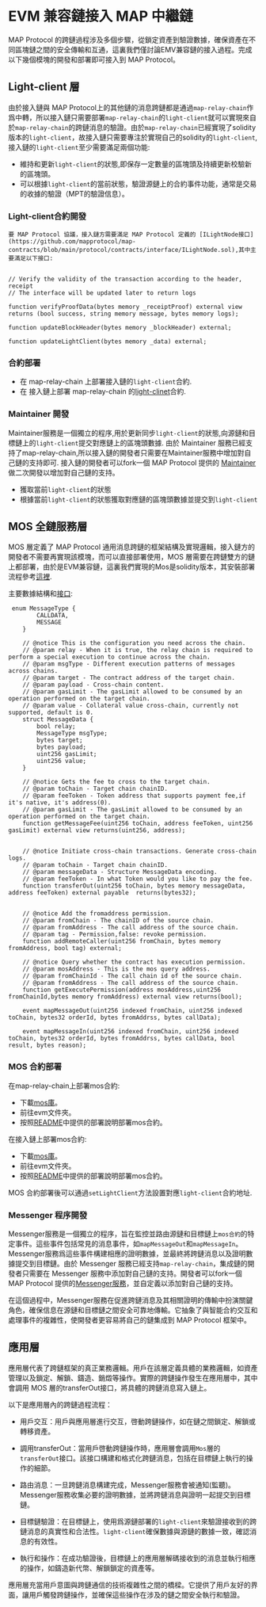 # EVM 兼容鏈接入 MAP 中繼鏈

MAP Protocol 的跨鏈過程涉及多個步驟，從鎖定資產到驗證數據，確保資產在不同區塊鏈之間的安全傳輸和互通，這裏我們僅討論EMV兼容鏈的接入過程。完成以下幾個模塊的開發和部署即可接入到 MAP Protocol。

## Light-client 層

由於接入鏈與 MAP Protocol上的其他鏈的消息跨鏈都是通過`map-relay-chain`作爲中轉，所以接入鏈只需要部署`map-relay-chain`的`light-client`就可以實現來自於`map-relay-chain`的跨鏈消息的驗證。由於`map-relay-chain`已經實現了solidity版本的`light-client`，故接入鏈只需要專注於實現自己的solidity的`light-client`, 接入鏈的`light-client`至少需要滿足兩個功能:

+ 維持和更新`light-client`的狀態,即保存一定數量的區塊頭及持續更新校驗新的區塊頭。
+ 可以根據`light-client`的當前狀態，驗證源鏈上的合約事件功能，通常是交易的收據的驗證（MPT的驗證信息）。

### Light-client合約開發

	要 MAP Protocol 協議，接入鏈方需要滿足 MAP Protocol 定義的 [ILightNode接口](https://github.com/mapprotocol/map-contracts/blob/main/protocol/contracts/interface/ILightNode.sol),其中主要滿足以下接口:

```solidity

// Verify the validity of the transaction according to the header, receipt
// The interface will be updated later to return logs

function verifyProofData(bytes memory _receiptProof) external view returns (bool success, string memory message, bytes memory logs);

function updateBlockHeader(bytes memory _blockHeader) external;

function updateLightClient(bytes memory _data) external;

``` 

### 合約部署
   
+ 在 map-relay-chain 上部署接入鏈的`light-client`合約.
+ 在 接入鏈上部署 map-relay-chain 的[light-clinet](https://github.com/mapprotocol/map-contracts/tree/main/mapclients)合約.


### Maintainer 開發

Maintainer服務是一個獨立的程序,用於更新同步`light-client`的狀態,向源鏈和目標鏈上的`light-client`提交對應鏈上的區塊頭數據. 由於 Maintainer 服務已經支持了map-relay-chain,所以接入鏈的開發者只需要在Maintainer服務中增加對自己鏈的支持即可. 接入鏈的開發者可以fork一個 MAP Protocol 提供的 [Maintainer](https://github.com/mapprotocol/compass) 做二次開發以增加對自己鏈的支持。

+ 獲取當前`light-client`的狀態
+ 根據當前`light-client`的狀態獲取對應鏈的區塊頭數據並提交到`light-client`


## MOS 全鏈服務層

MOS 層定義了 MAP Protocol 通用消息跨鏈的框架結構及實現邏輯，接入鏈方的開發者不需要再實現該模塊，而可以直接部署使用，MOS 層需要在跨鏈雙方的鏈上都部署，由於是EVM兼容鏈，這裏我們實現的Mos是solidity版本，其安裝部署流程參考[這裡](https://github.com/mapprotocol/mapo-service-contracts/blob/main/evm/README.md).

主要數據結構和[接口](https://github.com/mapprotocol/mapo-service-contracts/tree/main/evm/contracts/interface):

```solidity
 enum MessageType {
        CALLDATA,
        MESSAGE
    }

    // @notice This is the configuration you need across the chain.
    // @param relay - When it is true, the relay chain is required to perform a special execution to continue across the chain.
    // @param msgType - Different execution patterns of messages across chains.
    // @param target - The contract address of the target chain.
    // @param payload - Cross-chain content.
    // @param gasLimit - The gasLimit allowed to be consumed by an operation performed on the target chain.
    // @param value - Collateral value cross-chain, currently not supported, default is 0.
    struct MessageData {
        bool relay;
        MessageType msgType;
        bytes target;
        bytes payload;
        uint256 gasLimit;
        uint256 value;
    }

    // @notice Gets the fee to cross to the target chain.
    // @param toChain - Target chain chainID.
    // @param feeToken - Token address that supports payment fee,if it's native, it's address(0).
    // @param gasLimit - The gasLimit allowed to be consumed by an operation performed on the target chain.
    function getMessageFee(uint256 toChain, address feeToken, uint256 gasLimit) external view returns(uint256, address);


    // @notice Initiate cross-chain transactions. Generate cross-chain logs.
    // @param toChain - Target chain chainID.
    // @param messageData - Structure MessageData encoding.
    // @param feeToken - In what Token would you like to pay the fee.
    function transferOut(uint256 toChain, bytes memory messageData, address feeToken) external payable  returns(bytes32);


    // @notice Add the fromaddress permission.
    // @param fromChain - The chainID of the source chain.
    // @param fromAddress - The call address of the source chain.
    // @param tag - Permission,false: revoke permission.
    function addRemoteCaller(uint256 fromChain, bytes memory fromAddress, bool tag) external;

    // @notice Query whether the contract has execution permission.
    // @param mosAddress - This is the mos query address.
    // @param fromChainId - The call chain id of the source chain.
    // @param fromAddress - The call address of the source chain.
    function getExecutePermission(address mosAddress,uint256 fromChainId,bytes memory fromAddress) external view returns(bool);

    event mapMessageOut(uint256 indexed fromChain, uint256 indexed toChain, bytes32 orderId, bytes fromAddrss, bytes callData);

    event mapMessageIn(uint256 indexed fromChain, uint256 indexed toChain, bytes32 orderId, bytes fromAddrss, bytes callData, bool result, bytes reason);
```


### MOS 合約部署
   
在map-relay-chain上部署mos合約:
+ 下載[mos庫](https://github.com/mapprotocol/mapo-service-contracts)。
+ 前往evm文件夾。
+ 按照[README](https://github.com/mapprotocol/mapo-service-contracts/blob/main/evm/README.md)中提供的部署說明部署mos合約。
  
在接入鏈上部署mos合約:   
+ 下載[mos庫](https://github.com/mapprotocol/mapo-service-contracts)。
+ 前往evm文件夾。
+ 按照[README](https://github.com/mapprotocol/mapo-service-contracts/blob/main/evm/README.md)中提供的部署說明部署mos合約。

MOS 合約部署後可以通過`setLightClient`方法設置對應`light-client`合約地址.


### Messenger 程序開發

Messenger服務是一個獨立的程序，旨在監控並路由源鏈和目標鏈上`mos合約`的特定事件。這些事件包括常見的消息事件，如`mapMessageOut`和`mapMessageIn`。Messenger服務爲這些事件構建相應的證明數據，並最終將跨鏈消息以及證明數據提交到目標鏈。由於 Messenger 服務已經支持`map-relay-chain`，集成鏈的開發者只需要在 Messenger 服務中添加對自己鏈的支持。開發者可以fork一個 MAP Protocol 提供的[Messenger服務](https://github.com/mapprotocol/compass)，並自定義以添加對自己鏈的支持。

在這個過程中，Messenger服務在促進跨鏈消息及其相關證明的傳輸中扮演關鍵角色，確保信息在源鏈和目標鏈之間安全可靠地傳輸。它抽象了與智能合約交互和處理事件的複雜性，使開發者更容易將自己的鏈集成到 MAP Protocol 框架中。

## 應用層

應用層代表了跨鏈框架的真正業務邏輯。用戶在該層定義具體的業務邏輯，如資產管理以及鎖定、解鎖、鑄造、銷燬等操作。實際的跨鏈操作發生在應用層中，其中會調用 MOS 層的transferOut接口，將具體的跨鏈消息寫入鏈上。

以下是應用層內的跨鏈過程流程：

+ 用戶交互：用戶與應用層進行交互，啓動跨鏈操作，如在鏈之間鎖定、解鎖或轉移資產。

+ 調用transferOut：當用戶啓動跨鏈操作時，應用層會調用`Mos`層的`transferOut`接口。該接口構建和格式化跨鏈消息，包括在目標鏈上執行的操作的細節。

+ 路由消息：一旦跨鏈消息構建完成，Messenger服務會被通知(監聽)。Messenger服務收集必要的證明數據，並將跨鏈消息與證明一起提交到目標鏈。

+ 目標鏈驗證：在目標鏈上，使用爲源鏈部署的`light-client`來驗證接收到的跨鏈消息的真實性和合法性。`light-client`確保數據與源鏈的數據一致，確認消息的有效性。

+ 執行和操作：在成功驗證後，目標鏈上的應用層解碼接收到的消息並執行相應的操作，如鑄造新代幣、解鎖鎖定的資產等。

應用層充當用戶意圖與跨鏈通信的技術複雜性之間的橋樑。它提供了用戶友好的界面，讓用戶觸發跨鏈操作，並確保這些操作在涉及的鏈之間安全執行和驗證。
